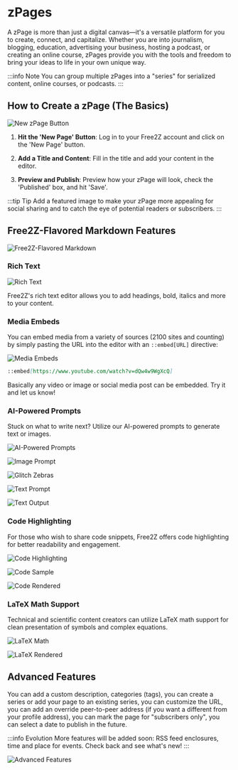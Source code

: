 # zPages

A zPage is more than just a digital canvas—it's a versatile platform for you to create, connect, and capitalize. Whether you are into journalism, blogging, education, advertising your business, hosting a podcast, or creating an online course, zPages provide you with the tools and freedom to bring your ideas to life in your own unique way.

:::info Note
You can group multiple zPages into a "series" for serialized content, online courses, or podcasts.
:::

## How to Create a zPage (The Basics)

![New zPage Button](https://free2z.com/uploadz/public/free2z/new-page.png)

1. **Hit the 'New Page' Button**: Log in to your Free2Z account and click on the 'New Page' button.

2. **Add a Title and Content**: Fill in the title and add your content in the editor.

3. **Preview and Publish**: Preview how your zPage will look, check the 'Published' box, and hit 'Save'.

:::tip Tip
Add a featured image to make your zPage more appealing for social sharing and to catch the eye of potential readers or subscribers.
:::

## Free2Z-Flavored Markdown Features

![Free2Z-Flavored Markdown](https://free2z.com/uploadz/public/free2z/markdown.png)

### Rich Text

![Rich Text](https://free2z.com/uploadz/public/free2z/text.png)

Free2Z's rich text editor allows you to add headings, bold, italics and more to your content.

### Media Embeds

You can embed media from a variety of sources (2100 sites and counting)
by simply pasting the URL into the editor with an `::embed[URL]` directive:

![Media Embeds](https://free2z.com/uploadz/public/free2z/embeds.png)

```md
::embed[https://www.youtube.com/watch?v=dQw4w9WgXcQ]
```

Basically any video or image or social media post can be embedded.
Try it and let us know!

### AI-Powered Prompts

Stuck on what to write next? Utilize our AI-powered prompts to generate text or images.

![AI-Powered Prompts](https://free2z.com/uploadz/public/free2z/ai-prompts.png)

![Image Prompt](https://free2z.com/uploadz/public/free2z/image-prompt.png)

![Glitch Zebras](https://free2z.com/uploadz/public/free2z/glitch-zebras.png)

![Text Prompt](https://free2z.com/uploadz/public/free2z/text-prompt.png)

![Text Output](https://free2z.com/uploadz/public/free2z/text-output.png)

### Code Highlighting

For those who wish to share code snippets,
Free2Z offers code highlighting for better readability and engagement.

![Code Highlighting](https://free2z.com/uploadz/public/free2z/code.png)

![Code Sample](https://free2z.com/uploadz/public/free2z/code-sample.png)

![Code Rendered](https://free2z.com/uploadz/public/free2z/code-rendered.png)

### LaTeX Math Support

Technical and scientific content creators can utilize LaTeX math support for
clean presentation of symbols and complex equations.

![LaTeX Math](https://free2z.com/uploadz/public/free2z/latex-zeta.png)

![LaTeX Rendered](https://free2z.com/uploadz/public/free2z/latex-rendered.png)

## Advanced Features

You can add a custom description, categories (tags), you can create a
series or add your page to an existing series, you can customize the URL,
you can add an override peer-to-peer address
(if you want a different from your profile address),
you can mark the page for "subscribers only",
you can select a date to publish in the future.

:::info Evolution
More features will be added soon:
RSS feed enclosures, time and place for events.
Check back and see what's new!
:::

![Advanced Features](https://free2z.com/uploadz/public/free2z/advanced-options.png)
